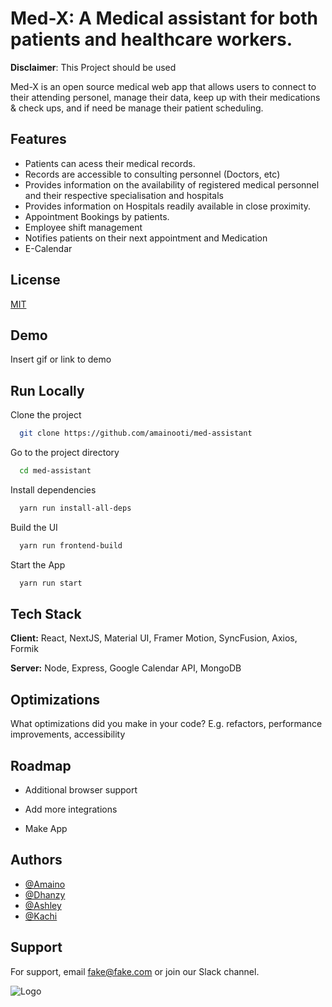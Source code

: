 # Med-X: A Medical assistant for both patients and healthcare workers.

**Disclaimer**: This Project should be used

Med-X is an open source medical web app that allows users to connect to their attending personel, manage their data, keep up with their medications & check ups, and if need be manage their patient scheduling.
## Features

- Patients can acess their medical records.
- Records are accessible to consulting personnel (Doctors, etc)
- Provides information on the availability of registered medical personnel and their respective specialisation and hospitals
- Provides information on Hospitals readily available in close proximity.
- Appointment Bookings by patients.
- Employee shift management
- Notifies patients on their next appointment and Medication
- E-Calendar


## License

[MIT](https://choosealicense.com/licenses/mit/)


## Demo

Insert gif or link to demo


## Run Locally

Clone the project

```bash
  git clone https://github.com/amainooti/med-assistant
```

Go to the project directory

```bash
  cd med-assistant
```

Install dependencies

```bash
  yarn run install-all-deps
```

Build the UI

```bash
  yarn run frontend-build
```

Start the App

```bash
  yarn run start
```


## Tech Stack

**Client:** React, NextJS, Material UI, Framer Motion, SyncFusion, Axios, Formik

**Server:** Node, Express, Google Calendar API, MongoDB


## Optimizations

What optimizations did you make in your code? E.g. refactors, performance improvements, accessibility


## Roadmap

- Additional browser support

- Add more integrations

- Make App


## Authors

- [@Amaino](https://www.github.com/amainooti)
- [@Dhanzy](https://www.github.com/dhanzy)
- [@Ashley](https://www.github.com/olika-ashley)
- [@Kachi](https://www.github.com/okilonet1)



## Support

For support, email fake@fake.com or join our Slack channel.


![Logo](https://dev-to-uploads.s3.amazonaws.com/uploads/articles/th5xamgrr6se0x5ro4g6.png)

